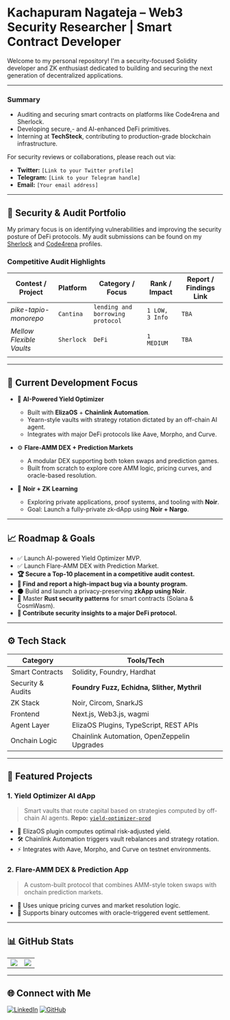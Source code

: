 # Kachapuram Nagateja – Web3 Security Researcher | Smart Contract Developer

Welcome to my personal repository! I'm a security-focused Solidity developer and ZK enthusiast dedicated to building and securing the next generation of decentralized applications.

---

### Summary

* Auditing and securing smart contracts on platforms like Code4rena and Sherlock.
* Developing secure,- and AI-enhanced DeFi primitives.
* Interning at **TechSteck**, contributing to production-grade blockchain infrastructure.

For security reviews or collaborations, please reach out via:
* **Twitter:** `[Link to your Twitter profile]`
* **Telegram:** `[Link to your Telegram handle]`
* **Email:** `[Your email address]`

---

## 🔐 Security & Audit Portfolio

My primary focus is on identifying vulnerabilities and improving the security posture of DeFi protocols. My audit submissions can be found on my [Sherlock]() and [Code4rena]() profiles.

### Competitive Audit Highlights

| Contest / Project       | Platform      | Category / Focus                  | Rank / Impact                     | Report / Findings Link                                |
| ----------------------- | ------------- | --------------------------------- | --------------------------------- | ----------------------------------------------------- |
| *pike-tapio-monorepo*| `Cantina`   | `lending and borrowing protocol`             | `1 LOW, 3 Info`         | `TBA`       |
| *Mellow Flexible Vaults* | `Sherlock`    | `DeFi`          | `1 MEDIUM`  | `TBA`                           |
|                         |               |                                   |                                   |                                                       |



---

## 💼 Current Development Focus

* 🧠 **AI-Powered Yield Optimizer**
    * Built with **ElizaOS** + **Chainlink Automation**.
    * Yearn-style vaults with strategy rotation dictated by an off-chain AI agent.
    * Integrates with major DeFi protocols like Aave, Morpho, and Curve.

* ⚙️ **Flare-AMM DEX + Prediction Markets**
    * A modular DEX supporting both token swaps and prediction games.
    * Built from scratch to explore core AMM logic, pricing curves, and oracle-based resolution.

* 🌌 **Noir + ZK Learning**
    * Exploring private applications, proof systems, and tooling with **Noir**.
    * Goal: Launch a fully-private zk-dApp using **Noir + Nargo**.

---

## 📈 Roadmap & Goals

* ✅ Launch AI-powered Yield Optimizer MVP.
* ✅ Launch Flare-AMM DEX with Prediction Market.
* **🏆 Secure a Top-10 placement in a competitive audit contest.**
* **🐞 Find and report a high-impact bug via a bounty program.**
* 🌑 Build and launch a privacy-preserving **zkApp using Noir**.
* 🦀 Master **Rust security patterns** for smart contracts (Solana & CosmWasm).
* **🤝 Contribute security insights to a major DeFi protocol.**

---

## ⚙️ Tech Stack

| Category         | Tools/Tech                                      |
| ---------------- | ----------------------------------------------- |
| Smart Contracts  | Solidity, Foundry, Hardhat                      |
| Security & Audits| **Foundry Fuzz, Echidna, Slither, Mythril** |
| ZK Stack         | Noir, Circom, SnarkJS                           |
| Frontend         | Next.js, Web3.js, wagmi                         |
| Agent Layer      | ElizaOS Plugins, TypeScript, REST APIs          |
| Onchain Logic    | Chainlink Automation, OpenZeppelin Upgrades     |


---

## 📁 Featured Projects

### 1. **Yield Optimizer AI dApp**
> Smart vaults that route capital based on strategies computed by off-chain AI agents.
> **Repo:** [`yield-optimizer-prod`](https://github.com/nagatejakachapuram/yield-optimizer-prod)
* 🧠 ElizaOS plugin computes optimal risk-adjusted yield.
* 🛠️ Chainlink Automation triggers vault rebalances and strategy rotation.
* ⚡ Integrates with Aave, Morpho, and Curve on testnet environments.

### 2. **Flare-AMM DEX & Prediction App**
> A custom-built protocol that combines AMM-style token swaps with onchain prediction markets.
* 🧬 Uses unique pricing curves and market resolution logic.
* 🎲 Supports binary outcomes with oracle-triggered event settlement.

---

## 📊 GitHub Stats

<table>
  <tr>
    <td>
      <img src="https://github-readme-stats.vercel.app/api?username=nagatejakachapuram&theme=dark&hide_border=true&include_all_commits=true&count_private=true" />
    </td>
    <td>
      <img src="https://github-readme-stats.vercel.app/api/top-langs/?username=nagatejakachapuram&theme=dark&hide_border=true&layout=compact&hide=jupyter%20notebook" />
    </td>
  </tr>
</table>

---

## 🌐 Connect with Me

[![LinkedIn](https://img.shields.io/badge/LinkedIn-%230077B5.svg?logo=linkedin&logoColor=white)](https://linkedin.com/in/nagatejakachapuram)
[![GitHub](https://img.shields.io/badge/GitHub-%23121011.svg?logo=github&logoColor=white)](https://github.com/nagatejakachapuram)
